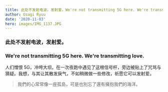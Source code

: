 ```yaml
---
title: 此处不发射电波，发射爱。We're not transmitting 5G here. We're transmitting love.
author: Usagi Ryuu
date: '2020-11-03'
hero: images/IMG_1137.JPG
---
```

### 此处不发射电波，发射爱。

### We're not transmitting 5G here. We're transmitting love.

人们憎恨 5G，冲垮大坝。在一次夜跑中遇见了这根信号杆，旁边被贴上了咒骂与猜疑。我想，与其让其散发戾气，不如稍微做一些修改，祈愿它可以发射爱。

> 我們的心常常像一座孤島，可是也別忘了還有擁抱我們的海洋。
